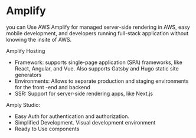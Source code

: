 # Amplify

you can Use AWS Amplify for managed server-side rendering in AWS, easy mobile development, and developers running full-stack application without knowing the insite of AWS.



Amplify Hosting

* Framework: supports single-page application (SPA) frameworks, like React, Angular, and Vue. Also supports Gatsby and Hugo static site generators
* Environments: Allows to separate production and staging environments for the front -end and backend
* SSR: Support for server-side rendering apps, like Next.js

Amply Studio:

* Easy Auth for authentication and authorization. &#x20;
* Simplified Development. Visual development environment&#x20;
* Ready to Use components&#x20;
